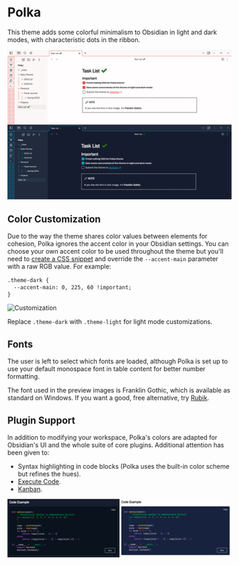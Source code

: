# Polka

This theme adds some colorful minimalism to Obsidian in light and dark modes, with characteristic dots in the ribbon.

![Preview](polka.png)

## Color Customization

Due to the way the theme shares color values between elements for cohesion, Polka ignores the accent color in your Obsidian settings. You can choose your own accent color to be used throughout the theme but you'll need to [create a CSS snippet](https://help.obsidian.md/Extending+Obsidian/CSS+snippets) and override the `--accent-main` parameter with a raw RGB value. For example:

```
.theme-dark {
  --accent-main: 0, 225, 60 !important;
}
```

![Customization](color_customization.png)

Replace `.theme-dark` with `.theme-light` for light mode customizations.

## Fonts

The user is left to select which fonts are loaded, although Polka is set up to use your default monospace font in table content for better number formatting.

The font used in the preview images is Franklin Gothic, which is available as standard on Windows. If you want a good, free alternative, try [Rubik](https://fonts.google.com/specimen/Rubik).

## Plugin Support

In addition to modifying your workspace, Polka's colors are adapted for Obsidian's UI and the whole suite of core plugins. Additional attention has been given to:

- Syntax highlighting in code blocks (Polka uses the built-in color scheme but refines the hues).
- [Execute Code](https://github.com/twibiral/obsidian-execute-code).
- [Kanban](https://github.com/mgmeyers/obsidian-kanban).

![Example](code_colors.png)
